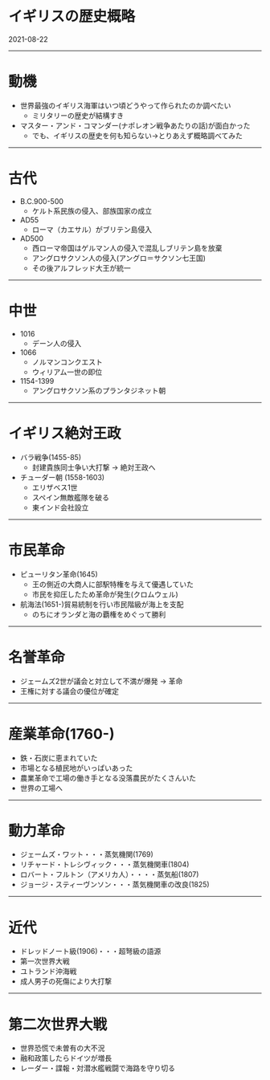# イギリスの歴史概略  

2021-08-22

---

# 動機

- 世界最強のイギリス海軍はいつ頃どうやって作られたのか調べたい
  - ミリタリーの歴史が結構すき
- マスター・アンド・コマンダー(ナポレオン戦争あたりの話)が面白かった
  - でも、イギリスの歴史を何も知らない→とりあえず概略調べてみた

---

# 古代

- B.C.900-500
  - ケルト系民族の侵入、部族国家の成立
- AD55
  - ローマ（カエサル）がブリテン島侵入
- AD500
  - 西ローマ帝国はゲルマン人の侵入で混乱しブリテン島を放棄
  - アングロサクソン人の侵入(アングロ＝サクソン七王国)
  - その後アルフレッド大王が統一

---

# 中世

- 1016
  - デーン人の侵入
- 1066
  - ノルマンコンクエスト
  - ウィリアム一世の即位
- 1154-1399
  - アングロサクソン系のプランタジネット朝

---

# イギリス絶対王政

- バラ戦争(1455-85)
  - 封建貴族同士争い大打撃 → 絶対王政へ
- チューダー朝 (1558-1603)
  - エリザベス1世
  - スペイン無敵艦隊を破る
  - 東インド会社設立

---

# 市民革命

- ピューリタン革命(1645)
  - 王の側近の大商人に部駅特権を与えて優遇していた
  - 市民を抑圧したため革命が発生(クロムウェル)
- 航海法(1651-)貿易統制を行い市民階級が海上を支配
  - のちにオランダと海の覇権をめぐって勝利

---

# 名誉革命

- ジェームズ2世が議会と対立して不満が爆発 → 革命
- 王権に対する議会の優位が確定

---

# 産業革命(1760-)

- 鉄・石炭に恵まれていた
- 市場となる植民地がいっぱいあった
- 農業革命で工場の働き手となる没落農民がたくさんいた
- 世界の工場へ

---

# 動力革命

- ジェームズ・ワット・・・蒸気機関(1769)
- リチャード・トレシヴィック・・・蒸気機関車(1804)
- ロバート・フルトン（アメリカ人）・・・・蒸気船(1807)
- ジョージ・スティーヴンソン・・・蒸気機関車の改良(1825)

---

# 近代

- ドレッドノート級(1906)・・・超弩級の語源
- 第一次世界大戦
- ユトランド沖海戦
- 成人男子の死傷により大打撃

---

# 第二次世界大戦

- 世界恐慌で未曽有の大不況
- 融和政策したらドイツが増長
- レーダー・諜報・対潜水艦戦闘で海路を守り切る
